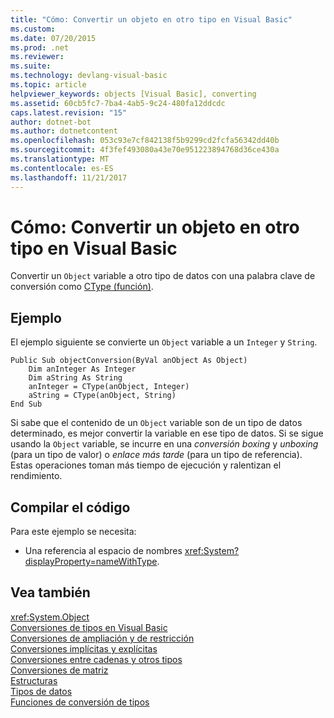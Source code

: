 ```yaml
---
title: "Cómo: Convertir un objeto en otro tipo en Visual Basic"
ms.custom: 
ms.date: 07/20/2015
ms.prod: .net
ms.reviewer: 
ms.suite: 
ms.technology: devlang-visual-basic
ms.topic: article
helpviewer_keywords: objects [Visual Basic], converting
ms.assetid: 60cb5fc7-7ba4-4ab5-9c24-480fa12ddcdc
caps.latest.revision: "15"
author: dotnet-bot
ms.author: dotnetcontent
ms.openlocfilehash: 053c93e7cf842138f5b9299cd2fcfa56342dd40b
ms.sourcegitcommit: 4f3fef493080a43e70e951223894768d36ce430a
ms.translationtype: MT
ms.contentlocale: es-ES
ms.lasthandoff: 11/21/2017
---
```

# <a name="how-to-convert-an-object-to-another-type-in-visual-basic"></a>Cómo: Convertir un objeto en otro tipo en Visual Basic
Convertir un `Object` variable a otro tipo de datos con una palabra clave de conversión como [CType (función)](../../../../visual-basic/language-reference/functions/ctype-function.md).  
  
## <a name="example"></a>Ejemplo  
 El ejemplo siguiente se convierte un `Object` variable a un `Integer` y `String`.  
  
```  
Public Sub objectConversion(ByVal anObject As Object)  
    Dim anInteger As Integer  
    Dim aString As String  
    anInteger = CType(anObject, Integer)  
    aString = CType(anObject, String)  
End Sub  
```  
  
 Si sabe que el contenido de un `Object` variable son de un tipo de datos determinado, es mejor convertir la variable en ese tipo de datos. Si se sigue usando la `Object` variable, se incurre en una *conversión boxing* y *unboxing* (para un tipo de valor) o *enlace más tarde* (para un tipo de referencia). Estas operaciones toman más tiempo de ejecución y ralentizan el rendimiento.  
  
## <a name="compiling-the-code"></a>Compilar el código  
 Para este ejemplo se necesita:  
  
-   Una referencia al espacio de nombres <xref:System?displayProperty=nameWithType>.  
  
## <a name="see-also"></a>Vea también  
 <xref:System.Object>  
 [Conversiones de tipos en Visual Basic](../../../../visual-basic/programming-guide/language-features/data-types/type-conversions.md)  
 [Conversiones de ampliación y de restricción](../../../../visual-basic/programming-guide/language-features/data-types/widening-and-narrowing-conversions.md)  
 [Conversiones implícitas y explícitas](../../../../visual-basic/programming-guide/language-features/data-types/implicit-and-explicit-conversions.md)  
 [Conversiones entre cadenas y otros tipos](../../../../visual-basic/programming-guide/language-features/data-types/conversions-between-strings-and-other-types.md)  
 [Conversiones de matriz](../../../../visual-basic/programming-guide/language-features/data-types/array-conversions.md)  
 [Estructuras](../../../../visual-basic/programming-guide/language-features/data-types/structures.md)  
 [Tipos de datos](../../../../visual-basic/language-reference/data-types/data-type-summary.md)  
 [Funciones de conversión de tipos](../../../../visual-basic/language-reference/functions/type-conversion-functions.md)
